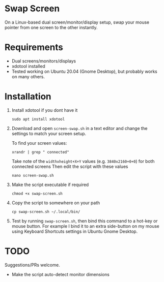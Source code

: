 # Swap Screen
On a Linux-based dual screen/monitor/display setup, swap your mouse pointer from one screen to the other instantly.

# Requirements
* Dual screens/monitors/displays
* xdotool installed
* Tested working on Ubuntu 20.04 (Gnome Desktop), but probably works on many others.

# Installation
1. Install xdotool if you dont have it
   ```
   sudo apt install xdotool
   ```
2. Download and open ```screen-swap.sh``` in a text editor and change the settings to match your screen setup.

   To find your screen values:
   ```
   xrandr | grep " connected"
   ```
   Take note of the `widthxheight+X+Y` values (e.g. `3840x2160+0+0`) for both connected screens
   Then edit the script with these values
   ```
   nano screen-swap.sh
   ```
3. Make the script executable if required
   ```
   chmod +x swap-screen.sh
   ```
4. Copy the script to somewhere on your path
   ```
   cp swap-screen.sh ~/.local/bin/
   ```
5. Test by running ```swap-screen.sh```, then bind this command to a hot-key or mouse button.  For example I bind it to an extra side-button on my mouse using Keyboard Shortcuts settings in Ubuntu Gnome Desktop.

# TODO
Suggestions/PRs welcome.
- Make the script auto-detect monitor dimensions
